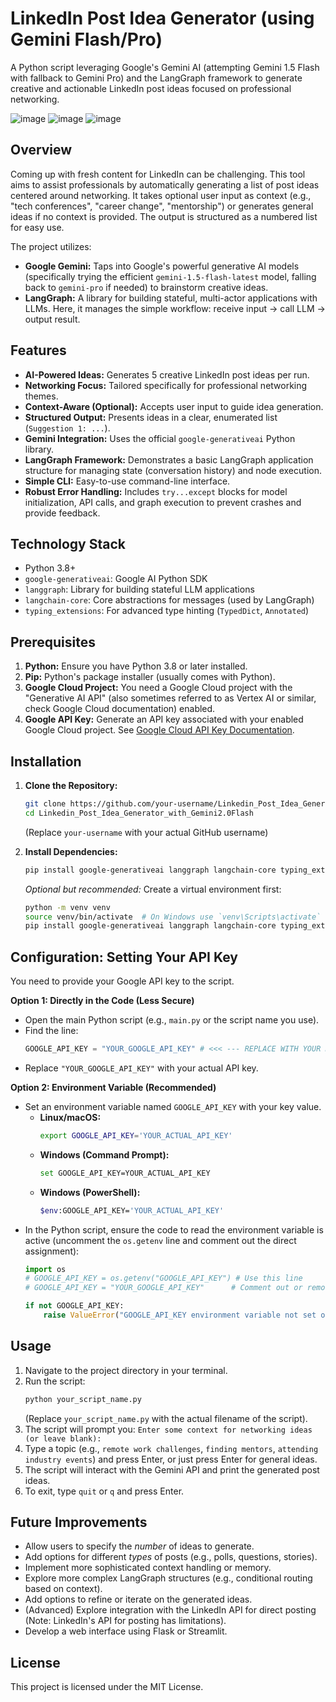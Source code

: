 # LinkedIn Post Idea Generator (using Gemini Flash/Pro)

A Python script leveraging Google's Gemini AI (attempting Gemini 1.5 Flash with fallback to Gemini Pro) and the LangGraph framework to generate creative and actionable LinkedIn post ideas focused on professional networking.

![image](https://img.shields.io/badge/Python-3.8%2B-blue)
![image](https://img.shields.io/badge/AI_Model-Google_Gemini-orange)
![image](https://img.shields.io/badge/Framework-LangGraph-green)

## Overview

Coming up with fresh content for LinkedIn can be challenging. This tool aims to assist professionals by automatically generating a list of post ideas centered around networking. It takes optional user input as context (e.g., "tech conferences", "career change", "mentorship") or generates general ideas if no context is provided. The output is structured as a numbered list for easy use.

The project utilizes:
*   **Google Gemini:** Taps into Google's powerful generative AI models (specifically trying the efficient `gemini-1.5-flash-latest` model, falling back to `gemini-pro` if needed) to brainstorm creative ideas.
*   **LangGraph:** A library for building stateful, multi-actor applications with LLMs. Here, it manages the simple workflow: receive input -> call LLM -> output result.

## Features

*   **AI-Powered Ideas:** Generates 5 creative LinkedIn post ideas per run.
*   **Networking Focus:** Tailored specifically for professional networking themes.
*   **Context-Aware (Optional):** Accepts user input to guide idea generation.
*   **Structured Output:** Presents ideas in a clear, enumerated list (`Suggestion 1: ...`).
*   **Gemini Integration:** Uses the official `google-generativeai` Python library.
*   **LangGraph Framework:** Demonstrates a basic LangGraph application structure for managing state (conversation history) and node execution.
*   **Simple CLI:** Easy-to-use command-line interface.
*   **Robust Error Handling:** Includes `try...except` blocks for model initialization, API calls, and graph execution to prevent crashes and provide feedback.

## Technology Stack

*   Python 3.8+
*   `google-generativeai`: Google AI Python SDK
*   `langgraph`: Library for building stateful LLM applications
*   `langchain-core`: Core abstractions for messages (used by LangGraph)
*   `typing_extensions`: For advanced type hinting (`TypedDict`, `Annotated`)

## Prerequisites

1.  **Python:** Ensure you have Python 3.8 or later installed.
2.  **Pip:** Python's package installer (usually comes with Python).
3.  **Google Cloud Project:** You need a Google Cloud project with the "Generative AI API" (also sometimes referred to as Vertex AI or similar, check Google Cloud documentation) enabled.
4.  **Google API Key:** Generate an API key associated with your enabled Google Cloud project. See [Google Cloud API Key Documentation](https://cloud.google.com/docs/authentication/api-keys).

## Installation

1.  **Clone the Repository:**
    ```bash
    git clone https://github.com/your-username/Linkedin_Post_Idea_Generator_with_Gemini2.0Flash.git
    cd Linkedin_Post_Idea_Generator_with_Gemini2.0Flash
    ```
    (Replace `your-username` with your actual GitHub username)

2.  **Install Dependencies:**
    ```bash
    pip install google-generativeai langgraph langchain-core typing_extensions
    ```
    *Optional but recommended:* Create a virtual environment first:
    ```bash
    python -m venv venv
    source venv/bin/activate  # On Windows use `venv\Scripts\activate`
    pip install google-generativeai langgraph langchain-core typing_extensions
    ```

## Configuration: Setting Your API Key

You need to provide your Google API key to the script.

**Option 1: Directly in the Code (Less Secure)**

*   Open the main Python script (e.g., `main.py` or the script name you use).
*   Find the line:
    ```python
    GOOGLE_API_KEY = "YOUR_GOOGLE_API_KEY" # <<< --- REPLACE WITH YOUR KEY ---
    ```
*   Replace `"YOUR_GOOGLE_API_KEY"` with your actual API key.

**Option 2: Environment Variable (Recommended)**

*   Set an environment variable named `GOOGLE_API_KEY` with your key value.
    *   **Linux/macOS:**
        ```bash
        export GOOGLE_API_KEY='YOUR_ACTUAL_API_KEY'
        ```
    *   **Windows (Command Prompt):**
        ```bash
        set GOOGLE_API_KEY=YOUR_ACTUAL_API_KEY
        ```
    *   **Windows (PowerShell):**
        ```bash
        $env:GOOGLE_API_KEY='YOUR_ACTUAL_API_KEY'
        ```
*   In the Python script, ensure the code to read the environment variable is active (uncomment the `os.getenv` line and comment out the direct assignment):
    ```python
    import os
    # GOOGLE_API_KEY = os.getenv("GOOGLE_API_KEY") # Use this line
    # GOOGLE_API_KEY = "YOUR_GOOGLE_API_KEY"      # Comment out or remove this line

    if not GOOGLE_API_KEY:
        raise ValueError("GOOGLE_API_KEY environment variable not set or key is missing.")
    ```

## Usage

1.  Navigate to the project directory in your terminal.
2.  Run the script:
    ```bash
    python your_script_name.py
    ```
    (Replace `your_script_name.py` with the actual filename of the script).
3.  The script will prompt you: `Enter some context for networking ideas (or leave blank):`
4.  Type a topic (e.g., `remote work challenges`, `finding mentors`, `attending industry events`) and press Enter, or just press Enter for general ideas.
5.  The script will interact with the Gemini API and print the generated post ideas.
6.  To exit, type `quit` or `q` and press Enter.

## Future Improvements

*   Allow users to specify the *number* of ideas to generate.
*   Add options for different *types* of posts (e.g., polls, questions, stories).
*   Implement more sophisticated context handling or memory.
*   Explore more complex LangGraph structures (e.g., conditional routing based on context).
*   Add options to refine or iterate on the generated ideas.
*   (Advanced) Explore integration with the LinkedIn API for direct posting (Note: LinkedIn's API for posting has limitations).
*   Develop a web interface using Flask or Streamlit.

## License

This project is licensed under the MIT License. 
